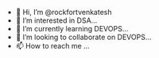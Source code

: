 - 👋 Hi, I’m @rockfortvenkatesh
- 👀 I’m interested in DSA...
- 🌱 I’m currently learning DEVOPS...
- 💞️ I’m looking to collaborate on DEVOPS...
- 📫 How to reach me ...

<!---
rockfortvenkatesh/rockfortvenkatesh is a ✨ special ✨ repository because its `README.md` (this file) appears on your GitHub profile.
You can click the Preview link to take a look at your changes.
--->

